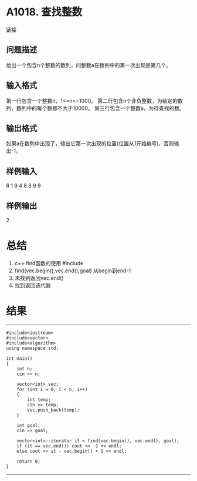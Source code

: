 # A1018. 查找整数

[链接](http://www.tsinsen.com/A1018)

## 问题描述

给出一个包含n个整数的数列，问整数a在数列中的第一次出现是第几个。

## 输入格式

第一行包含一个整数n，1<=n<=1000。
第二行包含n个非负整数，为给定的数列，数列中的每个数都不大于10000。
第三行包含一个整数a，为待查找的数。 

## 输出格式

如果a在数列中出现了，输出它第一次出现的位置(位置从1开始编号)，否则输出-1。

## 样例输入

6
1 9 4 8 3 9
9 

## 样例输出

2

# 总结

1. c++ find函数的使用 #include<algoithm>
2. find(vec.begin(),vec.end(),goal) 从begin到end-1
3. 未找到返回vec.end()
4. 找到返回迭代器

# 结果

---

	#include<iostream>
	#include<vector>
	#include<algorithm>
	using namespace std;
	
	int main()
	{
		int n;
		cin >> n;
	
		vector<int> vec;
		for (int i = 0; i < n; i++)
		{
			int temp;
			cin >> temp;
			vec.push_back(temp);
		}
	
		int goal;
		cin >> goal;
	
		vector<int>::iterator it = find(vec.begin(), vec.end(), goal);
		if (it == vec.end()) cout << -1 << endl;
		else cout << it - vec.begin() + 1 << endl;
	
		return 0;
	}

---

